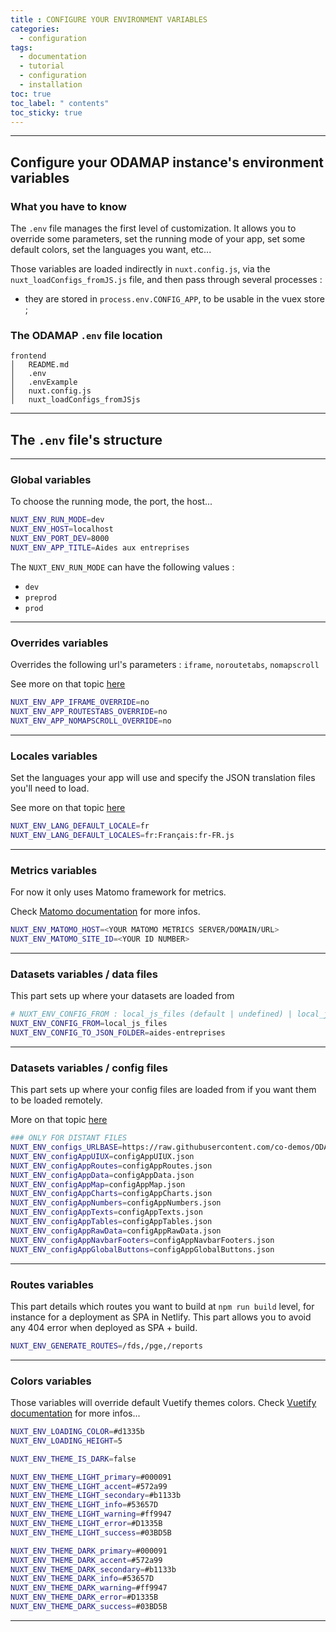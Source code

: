 ```yaml
---
title : CONFIGURE YOUR ENVIRONMENT VARIABLES
categories:
  - configuration
tags:
  - documentation
  - tutorial
  - configuration
  - installation
toc: true
toc_label: " contents"
toc_sticky: true
---
```



--------

## Configure your ODAMAP instance's environment variables
 

### What you have to know

The `.env` file manages the first level of customization. It allows you to override some parameters, set the running mode of your app, set some default colors, set the languages you want, etc...

Those variables are loaded indirectly in `nuxt.config.js`, via the `nuxt_loadConfigs_fromJS.js` file, and then pass through several processes : 

- they are stored in `process.env.CONFIG_APP`, to be usable in the vuex store ;


### The ODAMAP `.env` file location

```shell
frontend
│   README.md
│   .env
│   .envExample
│   nuxt.config.js
│   nuxt_loadConfigs_fromJSjs

```

---------

## The `.env` file's structure


---
### Global variables

To choose the running mode, the port, the host... 

```bash
NUXT_ENV_RUN_MODE=dev
NUXT_ENV_HOST=localhost
NUXT_ENV_PORT_DEV=8000
NUXT_ENV_APP_TITLE=Aides aux entreprises
```

The `NUXT_ENV_RUN_MODE` can have the following values :

- `dev`
- `preprod`
- `prod`

---
### Overrides variables

Overrides the following url's parameters : `iframe`, `noroutetabs`, `nomapscroll`

See more on that topic [here](/configuration/config-url-params)

```bash
NUXT_ENV_APP_IFRAME_OVERRIDE=no
NUXT_ENV_APP_ROUTESTABS_OVERRIDE=no
NUXT_ENV_APP_NOMAPSCROLL_OVERRIDE=no
```

---
### Locales variables

Set the languages your app will use and specify the JSON translation files you'll need to load.

See more on that topic [here](/configuration/config-locales)

```bash
NUXT_ENV_LANG_DEFAULT_LOCALE=fr
NUXT_ENV_LANG_DEFAULT_LOCALES=fr:Français:fr-FR.js
```

---
### Metrics variables

For now it only uses Matomo framework for metrics.

Check [Matomo documentation](https://matomo.org/) for more infos.

```bash
NUXT_ENV_MATOMO_HOST=<YOUR MATOMO METRICS SERVER/DOMAIN/URL>
NUXT_ENV_MATOMO_SITE_ID=<YOUR ID NUMBER>
```

---
### Datasets variables / data files

This part sets up where your datasets are loaded from

```bash
# NUXT_ENV_CONFIG_FROM : local_js_files (default | undefined) | local_json_files | distant_json_files (distant)
NUXT_ENV_CONFIG_FROM=local_js_files
NUXT_ENV_CONFIG_TO_JSON_FOLDER=aides-entreprises
```

---
### Datasets variables / config files

This part sets up where your config files are loaded from if you want them to be loaded remotely.

More on that topic [here](/configuration/config-configs)

```bash
### ONLY FOR DISTANT FILES
NUXT_ENV_configs_URLBASE=https://raw.githubusercontent.com/co-demos/ODAMPA-configs/master/AIDES-ENTREPRISES/configs/json/
NUXT_ENV_configAppUIUX=configAppUIUX.json
NUXT_ENV_configAppRoutes=configAppRoutes.json
NUXT_ENV_configAppData=configAppData.json
NUXT_ENV_configAppMap=configAppMap.json
NUXT_ENV_configAppCharts=configAppCharts.json
NUXT_ENV_configAppNumbers=configAppNumbers.json
NUXT_ENV_configAppTexts=configAppTexts.json
NUXT_ENV_configAppTables=configAppTables.json
NUXT_ENV_configAppRawData=configAppRawData.json
NUXT_ENV_configAppNavbarFooters=configAppNavbarFooters.json
NUXT_ENV_configAppGlobalButtons=configAppGlobalButtons.json
```

---
### Routes variables

This part details which routes you want to build at `npm run build` level, for instance for a deployment as SPA in Netlify. This part allows you to avoid any 404 error when deployed as SPA + build.

```bash
NUXT_ENV_GENERATE_ROUTES=/fds,/pge,/reports
```

---
### Colors variables

Those variables will override default Vuetify themes colors. Check [Vuetify documentation](https://vuetifyjs.com/en/customization/theme/) for more infos...

```bash
NUXT_ENV_LOADING_COLOR=#d1335b
NUXT_ENV_LOADING_HEIGHT=5

NUXT_ENV_THEME_IS_DARK=false

NUXT_ENV_THEME_LIGHT_primary=#000091
NUXT_ENV_THEME_LIGHT_accent=#572a99
NUXT_ENV_THEME_LIGHT_secondary=#b1133b
NUXT_ENV_THEME_LIGHT_info=#53657D
NUXT_ENV_THEME_LIGHT_warning=#ff9947
NUXT_ENV_THEME_LIGHT_error=#D1335B
NUXT_ENV_THEME_LIGHT_success=#03BD5B

NUXT_ENV_THEME_DARK_primary=#000091
NUXT_ENV_THEME_DARK_accent=#572a99
NUXT_ENV_THEME_DARK_secondary=#b1133b
NUXT_ENV_THEME_DARK_info=#53657D
NUXT_ENV_THEME_DARK_warning=#ff9947
NUXT_ENV_THEME_DARK_error=#D1335B
NUXT_ENV_THEME_DARK_success=#03BD5B
```

------------

<br>
<br>
